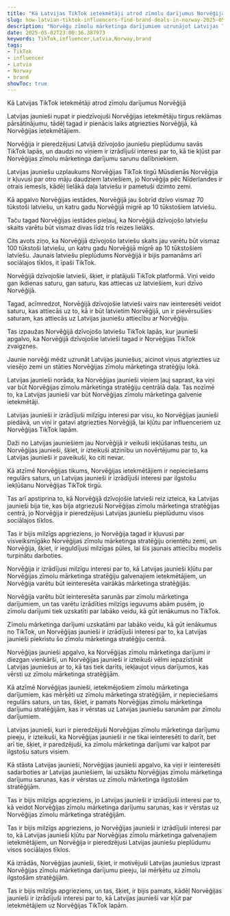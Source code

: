 ```yaml
---
title: "Kā Latvijas TikTok ietekmētāji atrod zīmolu darījumus Norvēģijā"
slug: how-latvian-tiktok-influencers-find-brand-deals-in-norway-2025-05-02
description: "Norvēģu zīmolu mārketinga darījumiem uzrunājot Latvijas TikTok ietekmētājus"
date: 2025-05-02T23:00:36.387973
keywords: TikTok,influencer,Latvia,Norway,brand
tags:
- TikTok
- influencer
- Latvia
- Norway
- brand
showToc: true
---
```


Kā Latvijas TikTok ietekmētāji atrod zīmolu darījumus Norvēģijā

Latvijas jaunieši nupat ir piedzīvojuši Norvēģijas ietekmētāju tirgus reklāmas pārsātinājumu, tādēļ tagad ir pienācis laiks atgriezties Norvēģijā, kā Norvēģijas ietekmētājiem.

Norvēģija ir pieredzējusi Latvijā dzīvojošo jauniešu pieplūdumu savās TikTok lapās, un daudzi no viņiem ir izrādījuši interesi par to, kā tie kļūst par Norvēģijas zīmolu mārketinga darījumu sarunu dalībniekiem.

Latvijas jauniešu uzplaukums Norvēģijas TikTok tirgū
Mūsdienās Norvēģija ir kļuvusi par otro māju daudziem latviešiem, jo Norvēģija pēc Nīderlandes ir otrais iemesls, kādēļ lielākā daļa latviešu ir pametuši dzimto zemi.

Kā apgalvo Norvēģijas iestādes, Norvēģijā jau šobrīd dzīvo vismaz 70 tūkstoši latviešu, un katru gadu Norvēģijā migrē ap 10 tūkstošiem latviešu.

Taču tagad Norvēģijas iestādes pieļauj, ka Norvēģijā dzīvojošo latviešu skaits varētu būt vismaz divas līdz trīs reizes lielāks.

Cits avots ziņo, ka Norvēģijā dzīvojošo latviešu skaits jau varētu būt vismaz 100 tūkstoši latviešu, un katru gadu Norvēģijā migrē ap 10 tūkstošiem latviešu.
Jaunais latviešu pieplūdums Norvēģijā ir bijis pamanāms arī sociālajos tīklos, it īpaši TikTok.

Norvēģijā dzīvojošie latvieši, šķiet, ir platājuši TikTok platformā. Viņi veido gan ikdienas saturu, gan saturu, kas attiecas uz latviešiem, kuri dzīvo Norvēģijā.

Tagad, acīmredzot, Norvēģijā dzīvojošie latvieši vairs nav ieinteresēti veidot saturu, kas attiecās uz to, kā ir būt latvietim Norvēģijā, un ir pievērsušies saturam, kas attiecās uz Latvijas jauniešu attiecību ar Norvēģiju.

Tas izpaužas Norvēģijā dzīvojošo latviešu TikTok lapās, kur jaunieši apgalvo, ka Norvēģijā dzīvojošie latvieši tagad ir Norvēģijas TikTok zvaigznes.

Jaunie norvēģi mēdz uzrunāt Latvijas jauniešus, aicinot viņus atgriezties uz viesējo zemi un stāties Norvēģijas zīmolu mārketinga stratēģiju lokā.

Latvijas jaunieši norāda, ka Norvēģijas jaunieši viņiem ļauj saprast, ka viņi var būt Norvēģijas zīmolu mārketinga stratēģiju centrālā daļa. Tas nozīmē to, ka Latvijas jaunieši var būt Norvēģijas zīmolu mārketinga galvenie ietekmētāji.

Latvijas jaunieši ir izrādījuši milzīgu interesi par visu, ko Norvēģijas jaunieši piedāvā, un viņi ir gatavi atgriezties Norvēģijā, lai kļūtu par influenceriem uz Norvēģijas TikTok lapām.

Daži no Latvijas jauniešiem jau Norvēģijā ir veikuši iekļūšanas testu, un Norvēģijas jaunieši, šķiet, ir izteikuši atzinību un novērtējumu par to, ka Latvijas jaunieši ir paveikuši, ko citi nevar.

Kā atzīmē Norvēģijas tikums, Norvēģijas ietekmētājiem ir nepieciešams regulārs saturs, un Latvijas jaunieši ir izrādījuši interesi par ilgstošu iekļūšanu Norvēģijas TikTok tirgū.

Tas arī apstiprina to, kā Norvēģijā dzīvojošie latvieši reiz izteica, ka Latvijas jaunieši bija tie, kas bija atgriezuši Norvēģijas zīmolu mārketinga stratēģijas centrā, jo Norvēģija ir pieredzējusi Latvijas jauniešu pieplūdumu visos sociālajos tīklos.

Tas ir bijis milzīgs apgrieziens, jo Norvēģija tagad ir kļuvusi par visveiksmīgāko Norvēģijas zīmolu mārketinga stratēģiju orientētu zemi, un Norvēģija, šķiet, ir ieguldījusi milzīgas pūles, lai šis jaunais attiecību modelis turpinātu darboties.

Norvēģija ir izrādījusi milzīgu interesi par to, kā Latvijas jaunieši kļūtu par Norvēģijas zīmolu mārketinga stratēģiju galvenajiem ietekmētājiem, un Norvēģija varētu būt ieinteresēta vairākās mārketinga stratēģijās.

Norvēģija varētu būt ieinteresēta sarunās par zīmolu mārketinga darījumiem, un tas varētu izrādīties milzīgs ieguvums abām pusēm, jo zīmolu darījumi tiek uzskatīti par labāko veidu, kā gūt ienākumus no TikTok.

Zīmolu mārketinga darījumi uzskatāmi par labāko veidu, kā gūt ienākumus no TikTok, un Norvēģijas jaunieši ir izrādījuši interesi par to, ka Latvijas jaunieši piekristu šo zīmolu mārketinga stratēģiju centrā.

Norvēģijas jaunieši apgalvo, ka Norvēģijas zīmolu mārketinga darījumi ir diezgan vienkārši, un Norvēģijas jaunieši ir izteikuši vēlmi iepazīstināt Latvijas jauniešus ar to, kā tas tiek darīts, iekļaujot viņus darījumos, kas vērsti uz zīmolu mārketinga stratēģijām.

Kā atzīmē Norvēģijas jaunieši, ietekmējošiem zīmolu mārketinga darījumiem, kas mērķēti uz zīmolu mārketinga stratēģijām, ir nepieciešams regulārs saturs, un tas, šķiet, ir pamats Norvēģijas zīmolu mārketinga darījumu stratēģijām, kas ir vērstas uz Latvijas jauniešu sarunām par zīmolu darījumiem.

Latvijas jaunieši, kuri ir pieredzējuši Norvēģijas zīmolu mārketinga darījumu pieeju, ir izteikuši, ka Norvēģijas jaunieši ir ne tikai ieinteresēti to darīt, bet arī tie, šķiet, ir paredzējuši, ka zīmolu mārketinga darījumi var kalpot par ilgstošu saturs visiem.

Kā stāsta Latvijas jaunieši, Norvēģijas jaunieši apgalvo, ka viņi ir ieinteresēti sadarboties ar Latvijas jauniešiem, lai uzsāktu Norvēģijas zīmolu mārketinga darījumu sarunas, kas ir vērstas uz zīmolu mārketinga ilgstošām stratēģijām.

Tas ir bijis milzīgs apgrieziens, jo Latvijas jaunieši ir izrādījuši interesi par to, kā veidot Norvēģijas zīmolu mārketinga darījumu sarunas, kas ir vērstas uz Norvēģijas zīmolu mārketinga stratēģijām.

Tas ir bijis milzīgs apgrieziens, jo Norvēģijas jaunieši ir izrādījuši interesi par to, kā Latvijas jaunieši kļūtu par Norvēģijas zīmolu mārketinga galvenajiem ietekmētājiem, un Norvēģija ir pieredzējusi Latvijas jauniešu pieplūdumu visos sociālajos tīklos.

Kā izrādās, Norvēģijas jaunieši, šķiet, ir motivējuši Latvijas jauniešus izprast Norvēģijas zīmolu mārketinga darījumu pieeju, lai mērķētu uz zīmolu ilgstošām stratēģijām.

Tas ir bijis milzīgs apgrieziens, un tas, šķiet, ir bijis pamats, kādēļ Norvēģijas jaunieši ir izrādījuši interesi par to, kā Latvijas jaunieši var kļūt par ietekmētājiem uz Norvēģijas TikTok lapām.